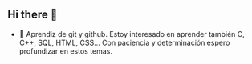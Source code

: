 ## Hi there 👋

<!--
**Pavlvsherlock/Pavlvsherlock** is a ✨ _special_ ✨ repository because its `README.md` (this file) appears on your GitHub profile.

Here are some ideas to get you started:

- 🔭 I’m currently working on ...
-->
- 🌱 Aprendiz de git y github. Estoy interesado en aprender también C, C++, SQL, HTML, CSS... Con paciencia y determinación espero profundizar en estos temas.
 <!--
- 👯 I’m looking to collaborate on ...
- 🤔 I’m looking for help with ...
- 💬 Ask me about ...
- 📫 How to reach me: ...
- 😄 Pronouns: ...
- ⚡ Fun fact: ...
-->
